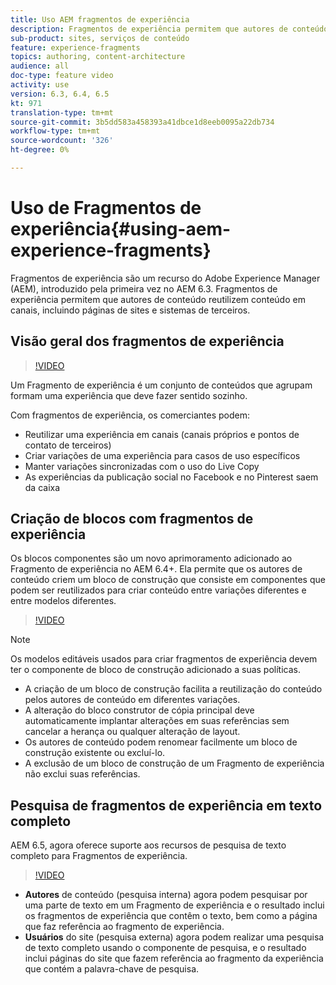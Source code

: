 ```yaml
---
title: Uso AEM fragmentos de experiência
description: Fragmentos de experiência permitem que autores de conteúdo reutilizem conteúdo em canais, incluindo páginas de sites e sistemas de terceiros.
sub-product: sites, serviços de conteúdo
feature: experience-fragments
topics: authoring, content-architecture
audience: all
doc-type: feature video
activity: use
version: 6.3, 6.4, 6.5
kt: 971
translation-type: tm+mt
source-git-commit: 3b5dd583a458393a41dbce1d8eeb0095a22db734
workflow-type: tm+mt
source-wordcount: '326'
ht-degree: 0%

---
```



# Uso de Fragmentos de experiência{#using-aem-experience-fragments}

Fragmentos de experiência são um recurso do Adobe Experience Manager (AEM), introduzido pela primeira vez no AEM 6.3. Fragmentos de experiência permitem que autores de conteúdo reutilizem conteúdo em canais, incluindo páginas de sites e sistemas de terceiros.

## Visão geral dos fragmentos de experiência

>[!VIDEO](https://video.tv.adobe.com/v/17028/?quality=9&learn=on)

Um Fragmento de experiência é um conjunto de conteúdos que agrupam formam uma experiência que deve fazer sentido sozinho.

Com fragmentos de experiência, os comerciantes podem:

* Reutilizar uma experiência em canais (canais próprios e pontos de contato de terceiros)
* Criar variações de uma experiência para casos de uso específicos
* Manter variações sincronizadas com o uso do Live Copy
* As experiências da publicação social no Facebook e no Pinterest saem da caixa

## Criação de blocos com fragmentos de experiência

Os blocos componentes são um novo aprimoramento adicionado ao Fragmento de experiência no AEM 6.4+. Ela permite que os autores de conteúdo criem um bloco de construção que consiste em componentes que podem ser reutilizados para criar conteúdo entre variações diferentes e entre modelos diferentes.

>[!VIDEO](https://video.tv.adobe.com/v/21289/?quality=9&learn=on)

>[!NOTE]
>
> Os modelos editáveis usados para criar fragmentos de experiência devem ter o componente de bloco de construção adicionado a suas políticas.

* A criação de um bloco de construção facilita a reutilização do conteúdo pelos autores de conteúdo em diferentes variações.
* A alteração do bloco construtor de cópia principal deve automaticamente implantar alterações em suas referências sem cancelar a herança ou qualquer alteração de layout.
* Os autores de conteúdo podem renomear facilmente um bloco de construção existente ou excluí-lo.
* A exclusão de um bloco de construção de um Fragmento de experiência não exclui suas referências.

## Pesquisa de fragmentos de experiência em texto completo

AEM 6.5, agora oferece suporte aos recursos de pesquisa de texto completo para Fragmentos de experiência.

>[!VIDEO](https://video.tv.adobe.com/v/27720/?quality=9&learn=on)

* **Autores**  de conteúdo (pesquisa interna) agora podem pesquisar por uma parte de texto em um Fragmento de experiência e o resultado inclui os fragmentos de experiência que contêm o texto, bem como a página que faz referência ao fragmento de experiência.
* **Usuários**  do site (pesquisa externa) agora podem realizar uma pesquisa de texto completo usando o componente de pesquisa, e o resultado inclui páginas do site que fazem referência ao fragmento da experiência que contém a palavra-chave de pesquisa.
